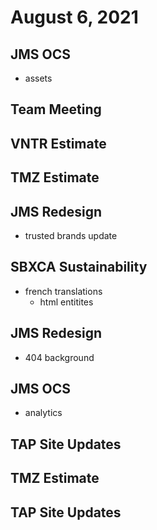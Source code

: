 # August 6, 2021

## JMS OCS
- assets

## Team Meeting

## VNTR Estimate

## TMZ Estimate

## JMS Redesign
- trusted brands update

## SBXCA Sustainability
- french translations
	- html entitites

## JMS Redesign
- 404 background

## JMS OCS
- analytics

## TAP Site Updates

## TMZ Estimate

## TAP Site Updates
